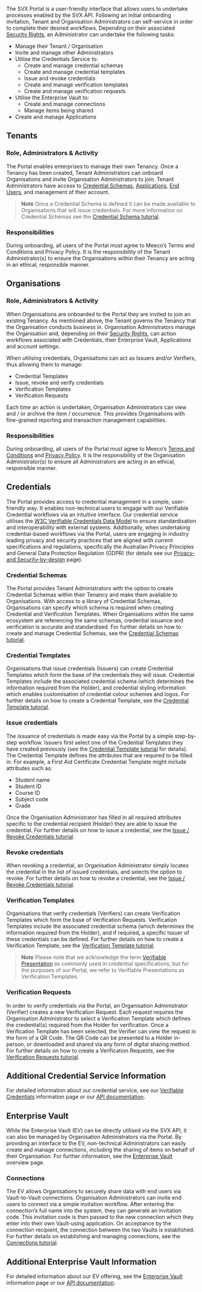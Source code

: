 The SVX Portal is a user-friendly interface that allows users to undertake processes enabled by the SVX API. Following an initial onboarding invitation, Tenant and Organisation Administrators can self-service in order to complete their desired workflows. Depending on their associated [Security Rights](/concepts/terminology.md#security-rights-srs), an Administrator can undertake the following tasks:

- Manage their Tenant / Organisation
- Invite and manage other Administrators
- Utilise the Credentials Service to:
  - Create and manage credential schemas
  - Create and manage credential templates
  - Issue and revoke credentials
  - Create and manage verification templates
  - Create and manage verification requests
- Utilise the Enterprise Vault to:
  - Create and manage connections
  - Manage items being shared
- Create and manage Applications

## Tenants

### Role, Administrators & Activity

The Portal enables enterprises to manage their own Tenancy. Once a Tenancy has been created, Tenant Administrators can onboard Organisations and invite Organisation Administrators to join. Tenant Administrators have access to [Credential Schemas](/guides/portal-tutorials/tenant-administrators/credential-schemas.md), [Applications](/guides/portal-tutorials/tenant-administrators/applications.md), [End Users](/guides/portal-tutorials/tenant-administrators/end-users.md), and management of their account.

> **Note**
> Once a Credential Schema is defined it can be made available to Organisations that will issue credentials. For more information on Credential Schemas see the [Credential Schema tutorial](/guides/portal-tutorials/tenant-administrators/credential-schemas.md).

### Responsibilities

During onboarding, all users of the Portal must agree to Meeco’s Terms and Conditions and Privacy Policy. It is the responsibility of the Tenant Administrator(s) to ensure the Organisations within their Tenancy are acting in an ethical, responsible manner.

## Organisations

### Role, Administrators & Activity

When Organisations are onboarded to the Portal they are invited to join an existing Tenancy. As mentioned above, the Tenant governs the Tenancy that the Organisation conducts business in. Organisation Administrators manage the Organisation and, depending on their [Security Rights](/concepts/terminology.md#security-rights-srs), can action workflows associated with Credentials, their Enterprise Vault, Applications and account settings. 

When utilising credentials, Organisations can act as Issuers and/or Verifiers, thus allowing them to manage:
- Credential Templates
- Issue, revoke and verify credentials
- Verification Templates
- Verification Requests

Each time an action is undertaken, Organisation Administrators can view and / or archive the item / occurrence. This provides Organisations with fine-grained reporting and transaction management capabilities.

### Responsibilities

During onboarding, all users of the Portal must agree to Meeco’s [Terms and Conditions](https://www.meeco.me/terms) and [Privacy Policy](https://www.meeco.me/privacy). It is the responsibility of the Organisation Administrator(s) to ensure all Administrators are acting in an ethical, responsible manner.

## Credentials

The Portal provides access to credential management in a simple, user-friendly way. It enables non-technical users to engage with our Verifiable Credential workflows via an intuitive interface. Our credential service utilises the [W3C Verifiable Credentials Data Model](https://www.w3.org/TR/vc-data-model-2.0/) to ensure standardisation and interoperability with  external systems. Additionally, when undertaking credential-based workflows via the Portal, users are engaging in industry leading privacy and security practices that are aligned with current specifications and regulations, specifically the Australian Privacy Principles and General Data Protection Regulation (GDPR) (for details see our [Privacy- and Security-by-design](/concepts/privacy-and-security-by-design.md) page).

### Credential Schemas

The Portal provides Tenant Administrators with the option to create Credential Schemas within their Tenancy and make them available to Organisations. With access to a library of Credential Schemas, Organisations can specify which schema is required when creating Credential and Verification Templates. When Organisations within the same ecosystem are referencing the same schemas, credential issuance and verification is accurate and standardised. For further details on how to create and manage Credential Schemas, see the [Credential Schemas tutorial](/guides/portal-tutorials/tenant-administrators/credential-schemas.md). 

### Credential Templates

Organisations that issue credentials (Issuers) can create Credential Templates which form the base of the credentials they will issue. Credential Templates include the associated credential schema (which determines the information required from the Holder), and credential styling information which enables customisation of credential colour schemes and logos. For further details on how to create a Credential Template, see the [Credential Template tutorial](/guides/portal-tutorials/organisation-administrators/credential-templates.md). 

### Issue credentials

The issuance of credentials is made easy via the Portal by a simple step-by-step workflow. Issuers first select one of the Credential Templates they have created previously (see the [Credential Template tutorial](/guides/portal-tutorials/organisation-administrators/credential-templates.md) for details). The Credential Template defines the attributes that are required to be filled in. For example, a First Aid Certificate Credential Template might include attributes such as:
- Student name
- Student ID
- Course ID
- Subject code
- Grade

Once the Organisation Administrator has filled in all required attributes specific to the credential recipient (Holder) they are able to issue the credential. For further details on how to issue a credential, see the [Issue / Revoke Credentials tutorial](/guides/portal-tutorials/organisation-administrators/issue-revoke-credentials.md). 

### Revoke credentials

When revoking a credential, an Organisation Administrator simply locates the credential in the list of issued credentials, and selects the option to revoke. For further details on how to revoke a credential, see the [Issue / Revoke Credentials tutorial](/guides/portal-tutorials/organisation-administrators/issue-revoke-credentials.md). 

### Verification Templates

Organisations that verify credentials (Verifiers) can create Verification Templates which form the base of Verification Requests. Verification Templates include the associated credential schema (which determines the information required from the Holder), and if required, a specific Issuer of these credentials can be defined. For further details on how to create a Verification Template, see the [Verification Template tutorial](/guides/portal-tutorials/organisation-administrators/verification-templates.md).

> **Note**
> Please note that we acknowledge the term [Verifiable Presentation](/concepts/terminology.md#verifiable-presentation) as commonly used in credential specifications, but for the purposes of our Portal, we refer to Verifiable Presentations as Verification Templates.

### Verification Requests

In order to verify credentials via the Portal, an Organisation Administrator (Verifier) creates a new Verification Request. Each request requires the Organisation Administrator to select a Verification Template which defines the credential(s) required from the Holder for verification. Once a Verification Template has been selected, the Verifier can view the request in the form of a QR Code. The QR Code can be presented to a Holder in-person, or downloaded and shared via any form of digital sharing method. For further details on how to create a Verification Requests, see the [Verification Requests tutorial](/guides/portal-tutorials/organisation-administrators/verification-requests.md). 

## Additional Credential Service Information

For detailed information about our credential service, see our [Verifiable Credentials](https://www.meeco.me/verifiable-credentials) information page or our [API documentation](https://api-reference-sandbox.svx.exchange/).

## Enterprise Vault

While the Enterprise Vault (EV) can be directly utilised via the SVX API, it can also be managed by Organisation Administrators via the Portal. By providing an interface to the EV, non-technical Administrators can easily create and manage connections, including the sharing of items on behalf of their Organisation. For further information, see the [Enterprise Vault](/platform/vault/enterprise-vault.md) overview page.

### Connections

The EV allows Organisations to securely share data with end users via Vault-to-Vault connections. Organisation Administrators can invite end users to connect via a simple invitation workflow. After entering the connection’s full name into the system, they can generate an invitation code. This invitation code is then passed to the new connection which they enter into their own Vault-using application. On acceptance by the connection recipient, the connection between the two Vaults is established. For further details on establishing and managing connections, see the [Connections tutorial](/guides/portal-tutorials/organisation-administrators/connections.md).

## Additional Enterprise Vault Information

For detailed information about our EV offering, see the [Enterprise Vault](/platform/vault/enterprise-vault.md) information page or our [API documentation](https://api-reference-sandbox.svx.exchange/).

